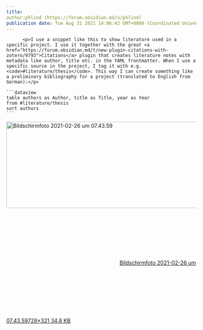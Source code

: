 ```yaml
---
title:
author:phlind (https://forum.obsidian.md/u/phlind)
publication date: Tue Aug 31 2021 14:06:42 GMT+0000 (Coordinated Universal Time)
---
```


 
          <p>I use a snippet like this to show literature used in a specific project. I use it together with the great <a href="https://forum.obsidian.md/t/new-plugin-citations-with-zotero/9793">Citations</a> plugin that creates literature notes with metadata like author, title etc. in the YAML frontmatter. When I use a specific source in the project, I tag it with e.g. <code>#literature/thesis</code>. This way I can create something like a preliminary bibliography for a project (translated to English from German):</p>
<pre><code>```dataview
table authors as Author, title as Title, year as Year
from #literature/thesis 
sort authors
```
</code></pre>
<p></p><div class="lightbox-wrapper"><a class="lightbox" href="https://forum.obsidian.md/uploads/default/original/2X/a/a08578d22e6d18129e98979addbfb9a4853f8a70.png" data-download-href="https://forum.obsidian.md/uploads/default/a08578d22e6d18129e98979addbfb9a4853f8a70" title="Bildschirmfoto 2021-02-26 um 07.43.59"><img src="https://forum.obsidian.md/uploads/default/optimized/2X/a/a08578d22e6d18129e98979addbfb9a4853f8a70_2_517x228.png" alt="Bildschirmfoto 2021-02-26 um 07.43.59" data-base62-sha1="mU2maH7OeV42Hb8Spl8EVGP3gti" width="517" height="228" srcset="https://forum.obsidian.md/uploads/default/optimized/2X/a/a08578d22e6d18129e98979addbfb9a4853f8a70_2_517x228.png, https://forum.obsidian.md/uploads/default/original/2X/a/a08578d22e6d18129e98979addbfb9a4853f8a70.png 1.5x, https://forum.obsidian.md/uploads/default/original/2X/a/a08578d22e6d18129e98979addbfb9a4853f8a70.png 2x" data-small-upload="https://forum.obsidian.md/uploads/default/optimized/2X/a/a08578d22e6d18129e98979addbfb9a4853f8a70_2_10x10.png"><div class="meta"><svg class="fa d-icon d-icon-far-image svg-icon" aria-hidden="true"><use href="#far-image"/></svg><span class="filename">Bildschirmfoto 2021-02-26 um 07.43.59</span><span class="informations">728&#xD7;321 34.8 KB</span><svg class="fa d-icon d-icon-discourse-expand svg-icon" aria-hidden="true"><use href="#discourse-expand"/></svg></div></a></div><p></p>
        